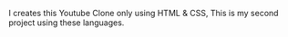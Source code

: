 I creates this Youtube Clone only using HTML & CSS, This is my second project using these languages.
